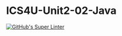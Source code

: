 # ICS4U-Unit2-02-Java
[![GitHub's Super Linter](https://github.com/Roman-Cernetchi/ICS4U-Unit2-02-Java/workflows/GitHub's%20Super%20Linter/badge.svg)](https://github.com/Roman-Cernetchi/ICS4U-Unit2-02-Java/actions)
